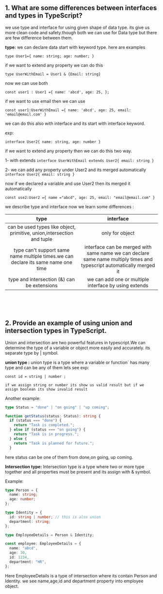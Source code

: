 ## 1. What are some differences between interfaces and types in TypeScript?

we use type and interface for using given shape of data type. its give us more clean code and safety.though both we can use for Data type but there are few difference between them.

**type:** we can declare data start with keyword type. here are examples

`type User1={
    name: string;
    age: number;
}`

if we want to extend any property we can do this

`type UserWithEmail = User1 & {Email: string}`

now we can use both

`const user1 : User1 ={
    name: 'abcd',
    age: 25,
};`

if we want to use email then we can use

`const user1:UserWithEmail ={
    name: 'abcd',
    age: 25,
    email: 'email@email.com'
}`

we can do this also with interface and its start with interface keyword.

exp:

`interface User2{
    name: string,
    age: number
}`

if we want to extend any property then we can do this two way.

1- with extends
`interface UserWithEmail extends User2{
    email: string
}`

2- we can add any property under User2 and its merged automatically
` interface User2{
    email: string
}`

now if we declared a variable and use User2 then its merged it automatically

`const use2:User2 ={
    name ="abcd",
    age: 25,
    email: "email@email.com"
}`

we describe type and interface now we learn some differences :

|                                       type                                        |                                                       interface                                                       |
| :-------------------------------------------------------------------------------: | :-------------------------------------------------------------------------------------------------------------------: |
|      can be used types like object, primitive, union,intersection and tuple       |                                                    only for object                                                    |
| type can't support same name multiple times.we can declare its same name one time | interface can be merged with same name we can declare same name multiply times and typescript automatically merged it |
|                    type and intersection (&) can be extensions                    |                                 we can add one or multiple interface by using extends                                 |

<br>
<br>
<br>

## 2. Provide an example of using union and intersection types in TypeScript.

<p> Union and intersection are two powerful features in typescript.We can determine the type of a variable or object more easily and accurately. its separate type by |  symbol.</p>

**union type :** <span>union type is a type where a variable or function` has many type and can be any of them </span>
lets see exp:

```
const id = string | number ;

if we assign string or number its show us valid result but if we assign boolean its show invalid result

```

Another example:

```typescript
type Status = "done" | "on going" | "up coming";

function getStatus(status: Status): string {
  if (status === "done") {
    return "Task is completed.";
  } else if (status === "on going") {
    return "Task is in progress.";
  } else {
    return "Task is planned for future.";
  }
```

here status can be one of them from done,on going, up coming.

**Intersection type:** Intersection type is a type where two or more type together and all properties must be present and its assign with & symbol.

Example:

```typescript
type Person = {
  name: string;
  age: number;
};

type Identity = {
  id: string | number; // this is also union
  department: string;
};

type EmployeeDetails = Person & Identity;

const employee: EmployeeDetails = {
  name: "abcd",
  age: 30,
  id: 1234,
  department: "HR",
};
```

Here EmployeeDetails is a type of intersection where its contain Person and Identity. we see name,age,id and department property into employee object.
